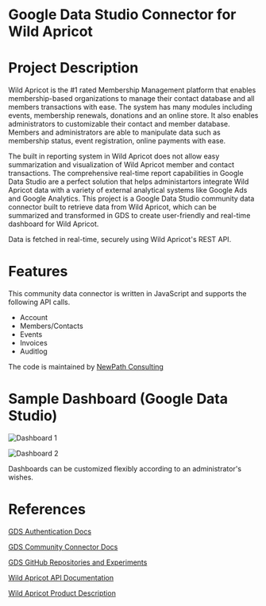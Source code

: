 # Google Data Studio Connector for Wild Apricot

# Project Description
Wild Apricot is the #1 rated Membership Management platform that enables membership-based organizations to manage their contact database and all members transactions with ease. The system has many modules including events, membership renewals, donations and an online store. It also enables administrators to customizable their contact and member database. Members and administrators are able to manipulate data such as membership status, event registration, online payments with ease.

The built in reporting system in Wild Apricot does not allow easy summarization and visualization of Wild Apricot member and contact transactions. The comprehensive real-time report capabilities in Google Data Studio are a perfect solution that helps administartors integrate Wild Apricot data with a variety of external analytical systems like Google Ads and Google Analytics. This project is a Google Data Studio community data connector built to retrieve data from Wild Apricot, which can be summarized and transformed in GDS to create user-friendly and real-time dashboard for Wild Apricot.

Data is fetched in real-time, securely using Wild Apricot's REST API.

# Features
This community data connector is written in JavaScript and supports the following API calls.

* Account
* Members/Contacts
* Events
* Invoices
* Auditlog

The code is maintained by [NewPath Consulting](https://www.newpathconsulting.com)
  
# Sample Dashboard (Google Data Studio)
![Dashboard 1](https://github.com/edtsoi430/Google-Data-Studio-Connector/blob/master/images/gds1.png)

![Dashboard 2](https://github.com/edtsoi430/Google-Data-Studio-Connector/blob/master/images/gds2.png)

Dashboards can be customized flexibly according to an administrator's wishes.
    
# References
 [GDS Authentication Docs](https://developers.google.com/datastudio/connector/auth)

 [GDS Community Connector Docs](https://developers.google.com/datastudio/connector)
 
 [GDS GitHub Repositories and Experiments](https://github.com/googledatastudio)

 [Wild Apricot API Documentation](https://gethelp.wildapricot.com/en/articles/182-using-wild-apricots-api)

 [Wild Apricot Product Description](https://www.wildapricot.com/membership-management-software)
 
